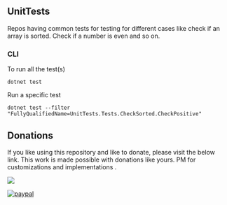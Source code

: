 ## UnitTests
Repos having common tests for testing for different cases like check if an array is sorted. Check if a number is even and so on.

### CLI

To run all the test(s)

```
dotnet test
```

Run a specific test

```
dotnet test --filter "FullyQualifiedName=UnitTests.Tests.CheckSorted.CheckPositive"
```

## Donations
If you like using this repository and like to donate, please visit the below link. This work is made possible with donations like yours. PM for customizations and implementations .

<a href="https://www.buymeacoffee.com/ragavendra"><img src="https://img.buymeacoffee.com/button-api/?text=Buy me a pop&emoji=🥃&slug=ragavendra&button_colour=FFDD00&font_colour=000000&font_family=Cookie&outline_colour=000000&coffee_colour=ffffff" /></a>

[![paypal](https://www.paypalobjects.com/en_US/i/btn/btn_donateCC_LG.gif)](https://www.paypal.com/cgi-bin/webscr?cmd=_s-xclick&hosted_button_id=ZKRHDCLG22EJA)